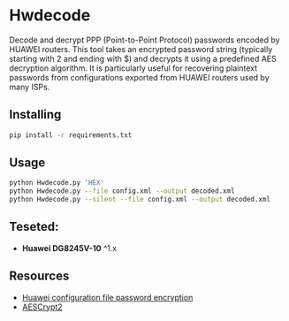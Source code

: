 # Hwdecode

Decode and decrypt PPP (Point-to-Point Protocol) passwords encoded by HUAWEI routers. This tool takes an encrypted password string (typically starting with $2$ and ending with $) and decrypts it using a predefined AES decryption algorithm. It is particularly useful for recovering plaintext passwords from configurations exported from HUAWEI routers used by many ISPs.

## Installing

```bash
pip install -r requirements.txt
```

## Usage

```bash
python Hwdecode.py 'HEX'
python Hwdecode.py --file config.xml --output decoded.xml
python Hwdecode.py --silent --file config.xml --output decoded.xml
```

## Teseted:

* **Huawei DG8245V-10** ^1.x

## Resources

* [Huawei configuration file password encryption](https://blog.fayaru.me/posts/huawei_router_config/)
* [AESCrypt2](https://github.com/palmerc/AESCrypt2)
